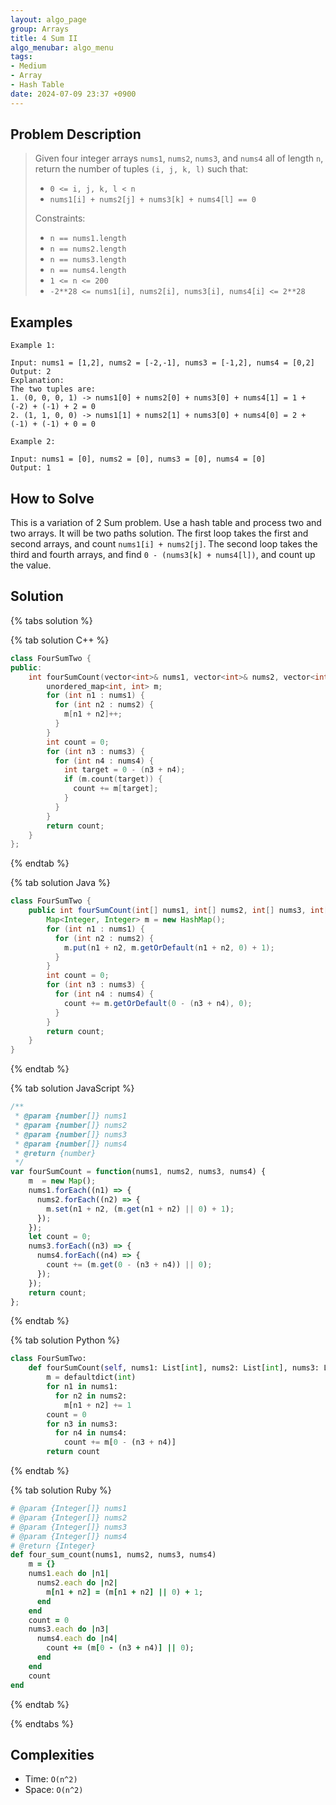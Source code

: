 ```yaml
---
layout: algo_page
group: Arrays
title: 4 Sum II
algo_menubar: algo_menu
tags:
- Medium
- Array
- Hash Table
date: 2024-07-09 23:37 +0900
---
```

## Problem Description
> Given four integer arrays `nums1`, `nums2`, `nums3`, and `nums4` all of length `n`, return the number of
> tuples `(i, j, k, l)` such that:
> - `0 <= i, j, k, l < n`
> - `nums1[i] + nums2[j] + nums3[k] + nums4[l] == 0`
>
> Constraints:
> - `n == nums1.length`
> - `n == nums2.length`
> - `n == nums3.length`
> - `n == nums4.length`
> - `1 <= n <= 200`
> - `-2**28 <= nums1[i], nums2[i], nums3[i], nums4[i] <= 2**28`


## Examples
```
Example 1:

Input: nums1 = [1,2], nums2 = [-2,-1], nums3 = [-1,2], nums4 = [0,2]
Output: 2
Explanation:
The two tuples are:
1. (0, 0, 0, 1) -> nums1[0] + nums2[0] + nums3[0] + nums4[1] = 1 + (-2) + (-1) + 2 = 0
2. (1, 1, 0, 0) -> nums1[1] + nums2[1] + nums3[0] + nums4[0] = 2 + (-1) + (-1) + 0 = 0
```

```
Example 2:

Input: nums1 = [0], nums2 = [0], nums3 = [0], nums4 = [0]
Output: 1
```

## How to Solve

This is a variation of 2 Sum problem. Use a hash table and process two and two arrays. It will be two paths solution.
The first loop takes the first and second arrays, and count `nums1[i] + nums2[j]`.
The second loop takes the third and fourth arrays, and find `0 - (nums3[k] + nums4[l])`, and count up the value.

## Solution

{% tabs solution %}

{% tab solution C++ %}
```cpp
class FourSumTwo {
public:
    int fourSumCount(vector<int>& nums1, vector<int>& nums2, vector<int>& nums3, vector<int>& nums4) {
        unordered_map<int, int> m;
        for (int n1 : nums1) {
          for (int n2 : nums2) {
            m[n1 + n2]++;
          }
        }
        int count = 0;
        for (int n3 : nums3) {
          for (int n4 : nums4) {
            int target = 0 - (n3 + n4);
            if (m.count(target)) {
              count += m[target];
            }
          }
        }
        return count;
    }
};
```
{% endtab %}

{% tab solution Java %}
```java
class FourSumTwo {
    public int fourSumCount(int[] nums1, int[] nums2, int[] nums3, int[] nums4) {
        Map<Integer, Integer> m = new HashMap();
        for (int n1 : nums1) {
          for (int n2 : nums2) {
            m.put(n1 + n2, m.getOrDefault(n1 + n2, 0) + 1);
          }
        }
        int count = 0;
        for (int n3 : nums3) {
          for (int n4 : nums4) {
            count += m.getOrDefault(0 - (n3 + n4), 0);
          }
        }
        return count;
    }
}
```
{% endtab %}

{% tab solution JavaScript %}
```js
/**
 * @param {number[]} nums1
 * @param {number[]} nums2
 * @param {number[]} nums3
 * @param {number[]} nums4
 * @return {number}
 */
var fourSumCount = function(nums1, nums2, nums3, nums4) {
    m  = new Map();
    nums1.forEach((n1) => {
      nums2.forEach((n2) => {
        m.set(n1 + n2, (m.get(n1 + n2) || 0) + 1);
      });
    });
    let count = 0;
    nums3.forEach((n3) => {
      nums4.forEach((n4) => {
        count += (m.get(0 - (n3 + n4)) || 0);
      });
    });
    return count;
};
```
{% endtab %}

{% tab solution Python %}
```python
class FourSumTwo:
    def fourSumCount(self, nums1: List[int], nums2: List[int], nums3: List[int], nums4: List[int]) -> int:
        m = defaultdict(int)
        for n1 in nums1:
          for n2 in nums2:
            m[n1 + n2] += 1
        count = 0
        for n3 in nums3:
          for n4 in nums4:
            count += m[0 - (n3 + n4)]
        return count
```
{% endtab %}

{% tab solution Ruby %}
```ruby
# @param {Integer[]} nums1
# @param {Integer[]} nums2
# @param {Integer[]} nums3
# @param {Integer[]} nums4
# @return {Integer}
def four_sum_count(nums1, nums2, nums3, nums4)
    m = {}
    nums1.each do |n1|
      nums2.each do |n2|
        m[n1 + n2] = (m[n1 + n2] || 0) + 1;
      end
    end
    count = 0
    nums3.each do |n3|
      nums4.each do |n4|
        count += (m[0 - (n3 + n4)] || 0);
      end
    end
    count
end
```
{% endtab %}

{% endtabs %}



## Complexities
- Time: `O(n^2)`
- Space: `O(n^2)`
